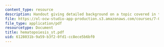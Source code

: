 ```yaml
---
content_type: resource
description: Handout giving detailed background on a topic covered in the course.
file: https://ol-ocw-studio-app-production.s3.amazonaws.com/courses/7-012-introduction-to-biology-fall-2004/6128031b9a59b3f20fd1cc8ece5b6bf0_hematopoiesis_st.pdf
file_type: application/pdf
resourcetype: Document
title: hematopoiesis_st.pdf
uid: 6128031b-9a59-b3f2-0fd1-cc8ece5b6bf0
---
```

